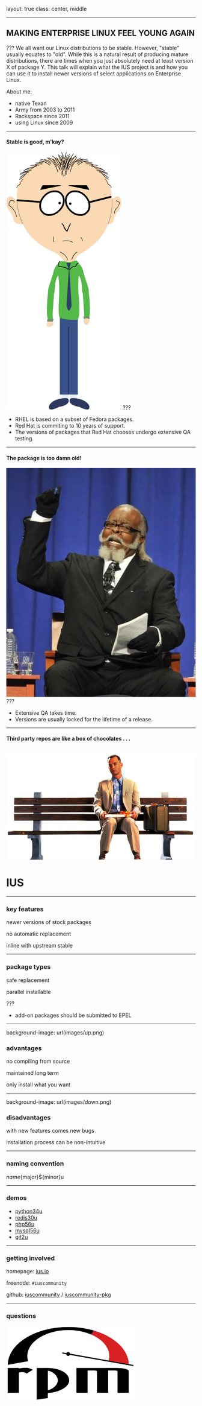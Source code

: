 layout: true
class: center, middle

---

## MAKING ENTERPRISE LINUX FEEL YOUNG AGAIN

???
We all want our Linux distributions to be stable.  However, "stable" usually equates to "old".  While this is a natural result of producing mature distributions, there are times when you just absolutely need at least version X of package Y.  This talk will explain what the IUS project is and how you can use it to install newer versions of select applications on Enterprise Linux.

About me:
- native Texan
- Army from 2003 to 2011
- Rackspace since 2011
- using Linux since 2009
---

#### Stable is good, m'kay?

![mkay](images/mkay.png)
???
- RHEL is based on a subset of Fedora packages.
- Red Hat is commiting to 10 years of support.
- The versions of packages that Red Hat chooses undergo extensive QA testing.
---

#### The package is too damn old!

![too high](images/too-high.jpg)
???
- Extensive QA takes time.
- Versions are usually locked for the lifetime of a release.
---

#### Third party repos are like a box of chocolates . . .

![gump](images/gump.png)
---

# IUS

---

### key features

newer versions of stock packages

no automatic replacement

inline with upstream stable

---

### package types

safe replacement

parallel installable

???
- add-on packages should be submitted to EPEL
---
background-image: url(images/up.png)

### advantages

no compiling from source

maintained long term

only install what you want

---
background-image: url(images/down.png)

### disadvantages

with new features comes new bugs

installation process can be non-intuitive

---

### naming convention

${name}${major}${minor}u

---

### demos

- [python34u](https://asciinema.org/a/24505)
- [redis30u](https://asciinema.org/a/24585)
- [php56u](https://asciinema.org/a/24503)
- [mysql56u](https://asciinema.org/a/24507)
- [git2u](https://asciinema.org/a/24559)

---

### getting involved

homepage: [ius.io](https://ius.io)

freenode: `#iuscommunity`

github: [iuscommunity](https://github.com/iuscommunity) / [iuscommunity-pkg](https://github.com/iuscommunity-pkg)

---

### questions

![RPM](images/rpm.png)
<!--
<img src='images/redhat.svg' alt='Red Hat' height='50'>
<img src='images/centos.svg' alt='CentOS' height='50'>
<img src='images/rpm.svg' alt='RPM' height='50'>
![Red Hat](images/redhat.svg)
![CentOS](images/centos.svg)
-->
